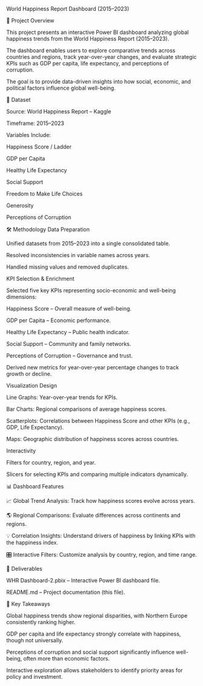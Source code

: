 World Happiness Report Dashboard (2015–2023)

📌 Project Overview

This project presents an interactive Power BI dashboard analyzing global happiness trends from the World Happiness Report (2015–2023).

The dashboard enables users to explore comparative trends across countries and regions, track year-over-year changes, and evaluate strategic KPIs such as GDP per capita, life expectancy, and perceptions of corruption.

The goal is to provide data-driven insights into how social, economic, and political factors influence global well-being.

🔎 Dataset

Source: World Happiness Report – Kaggle

Timeframe: 2015–2023

Variables Include:

Happiness Score / Ladder

GDP per Capita

Healthy Life Expectancy

Social Support

Freedom to Make Life Choices

Generosity

Perceptions of Corruption

🛠️ Methodology
Data Preparation

Unified datasets from 2015–2023 into a single consolidated table.

Resolved inconsistencies in variable names across years.

Handled missing values and removed duplicates.

KPI Selection & Enrichment

Selected five key KPIs representing socio-economic and well-being dimensions:

Happiness Score – Overall measure of well-being.

GDP per Capita – Economic performance.

Healthy Life Expectancy – Public health indicator.

Social Support – Community and family networks.

Perceptions of Corruption – Governance and trust.

Derived new metrics for year-over-year percentage changes to track growth or decline.

Visualization Design

Line Graphs: Year-over-year trends for KPIs.

Bar Charts: Regional comparisons of average happiness scores.

Scatterplots: Correlations between Happiness Score and other KPIs (e.g., GDP, Life Expectancy).

Maps: Geographic distribution of happiness scores across countries.

Interactivity

Filters for country, region, and year.

Slicers for selecting KPIs and comparing multiple indicators dynamically.

📊 Dashboard Features

📈 Global Trend Analysis: Track how happiness scores evolve across years.

🌎 Regional Comparisons: Evaluate differences across continents and regions.

💡 Correlation Insights: Understand drivers of happiness by linking KPIs with the happiness index.

🎛️ Interactive Filters: Customize analysis by country, region, and time range.

📂 Deliverables

WHR Dashboard-2.pbix – Interactive Power BI dashboard file.

README.md – Project documentation (this file).

🚀 Key Takeaways

Global happiness trends show regional disparities, with Northern Europe consistently ranking higher.

GDP per capita and life expectancy strongly correlate with happiness, though not universally.

Perceptions of corruption and social support significantly influence well-being, often more than economic factors.

Interactive exploration allows stakeholders to identify priority areas for policy and investment.
